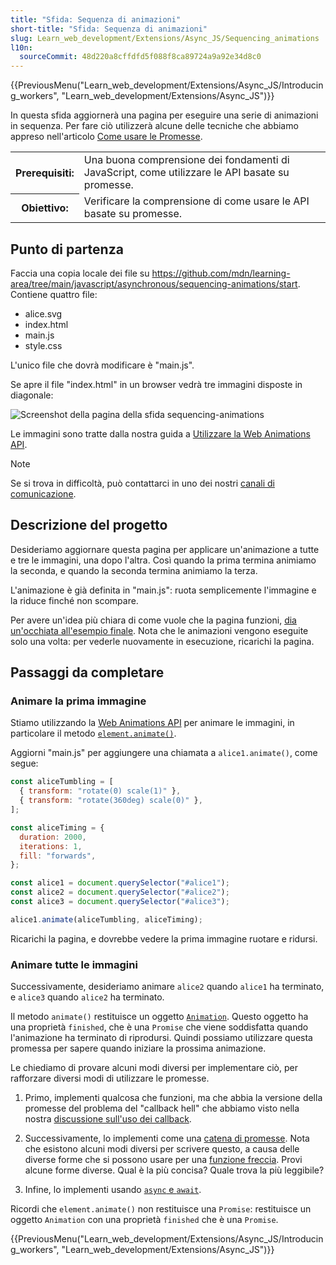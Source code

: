 ```yaml
---
title: "Sfida: Sequenza di animazioni"
short-title: "Sfida: Sequenza di animazioni"
slug: Learn_web_development/Extensions/Async_JS/Sequencing_animations
l10n:
  sourceCommit: 48d220a8cffdfd5f088f8ca89724a9a92e34d8c0
---
```


{{PreviousMenu("Learn_web_development/Extensions/Async_JS/Introducing_workers", "Learn_web_development/Extensions/Async_JS")}}

In questa sfida aggiornerà una pagina per eseguire una serie di animazioni in sequenza. Per fare ciò utilizzerà alcune delle tecniche che abbiamo appreso nell'articolo [Come usare le Promesse](/it/docs/Learn_web_development/Extensions/Async_JS/Promises).

<table>
  <tbody>
    <tr>
      <th scope="row">Prerequisiti:</th>
      <td>
        Una buona comprensione dei fondamenti di JavaScript, 
        come utilizzare le API basate su promesse.
      </td>
    </tr>
    <tr>
      <th scope="row">Obiettivo:</th>
      <td>Verificare la comprensione di come usare le API basate su promesse.</td>
    </tr>
  </tbody>
</table>

## Punto di partenza

Faccia una copia locale dei file su <https://github.com/mdn/learning-area/tree/main/javascript/asynchronous/sequencing-animations/start>. Contiene quattro file:

- alice.svg
- index.html
- main.js
- style.css

L'unico file che dovrà modificare è "main.js".

Se apre il file "index.html" in un browser vedrà tre immagini disposte in diagonale:

![Screenshot della pagina della sfida sequencing-animations](./sequencing-animations.png)

Le immagini sono tratte dalla nostra guida a [Utilizzare la Web Animations API](/it/docs/Web/API/Web_Animations_API/Using_the_Web_Animations_API).

> [!NOTE]
> Se si trova in difficoltà, può contattarci in uno dei nostri [canali di comunicazione](/it/docs/MDN/Community/Communication_channels).

## Descrizione del progetto

Desideriamo aggiornare questa pagina per applicare un'animazione a tutte e tre le immagini, una dopo l'altra. Così quando la prima termina animiamo la seconda, e quando la seconda termina animiamo la terza.

L'animazione è già definita in "main.js": ruota semplicemente l'immagine e la riduce finché non scompare.

Per avere un'idea più chiara di come vuole che la pagina funzioni, [dia un'occhiata all'esempio finale](https://mdn.github.io/learning-area/javascript/asynchronous/sequencing-animations/finished/). Nota che le animazioni vengono eseguite solo una volta: per vederle nuovamente in esecuzione, ricarichi la pagina.

## Passaggi da completare

### Animare la prima immagine

Stiamo utilizzando la [Web Animations API](/it/docs/Web/API/Web_Animations_API) per animare le immagini, in particolare il metodo [`element.animate()`](/it/docs/Web/API/Element/animate).

Aggiorni "main.js" per aggiungere una chiamata a `alice1.animate()`, come segue:

```js
const aliceTumbling = [
  { transform: "rotate(0) scale(1)" },
  { transform: "rotate(360deg) scale(0)" },
];

const aliceTiming = {
  duration: 2000,
  iterations: 1,
  fill: "forwards",
};

const alice1 = document.querySelector("#alice1");
const alice2 = document.querySelector("#alice2");
const alice3 = document.querySelector("#alice3");

alice1.animate(aliceTumbling, aliceTiming);
```

Ricarichi la pagina, e dovrebbe vedere la prima immagine ruotare e ridursi.

### Animare tutte le immagini

Successivamente, desideriamo animare `alice2` quando `alice1` ha terminato, e `alice3` quando `alice2` ha terminato.

Il metodo `animate()` restituisce un oggetto [`Animation`](/it/docs/Web/API/Animation). Questo oggetto ha una proprietà `finished`, che è una `Promise` che viene soddisfatta quando l'animazione ha terminato di riprodursi. Quindi possiamo utilizzare questa promessa per sapere quando iniziare la prossima animazione.

Le chiediamo di provare alcuni modi diversi per implementare ciò, per rafforzare diversi modi di utilizzare le promesse.

1. Primo, implementi qualcosa che funzioni, ma che abbia la versione della promesse del problema del "callback hell" che abbiamo visto nella nostra [discussione sull'uso dei callback](/it/docs/Learn_web_development/Extensions/Async_JS/Introducing#callbacks).

2. Successivamente, lo implementi come una [catena di promesse](/it/docs/Learn_web_development/Extensions/Async_JS/Promises#chaining_promises). Nota che esistono alcuni modi diversi per scrivere questo, a causa delle diverse forme che si possono usare per una [funzione freccia](/it/docs/Learn_web_development/Core/Scripting/Functions#arrow_functions). Provi alcune forme diverse. Qual è la più concisa? Quale trova la più leggibile?

3. Infine, lo implementi usando [`async` e `await`](/it/docs/Learn_web_development/Extensions/Async_JS/Promises#async_and_await).

Ricordi che `element.animate()` non restituisce una `Promise`: restituisce un oggetto `Animation` con una proprietà `finished` che è una `Promise`.

{{PreviousMenu("Learn_web_development/Extensions/Async_JS/Introducing_workers", "Learn_web_development/Extensions/Async_JS")}}
